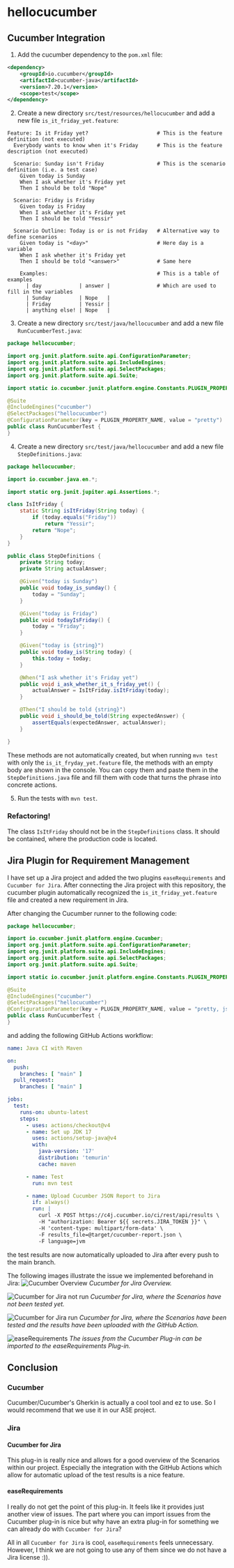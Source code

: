 # hellocucumber

## Cucumber Integration

1) Add the cucumber dependency to the `pom.xml` file:
```xml
<dependency>
    <groupId>io.cucumber</groupId>
    <artifactId>cucumber-java</artifactId>
    <version>7.20.1</version>
    <scope>test</scope>
</dependency>
```

2) Create a new directory `src/test/resources/hellocucumber` and add a new file `is_it_friday_yet.feature`:
```gherkin
Feature: Is it Friday yet?                      # This is the feature definition (not executed)
  Everybody wants to know when it's Friday      # This is the feature description (not executed)

  Scenario: Sunday isn't Friday                 # This is the scenario definition (i.e. a test case)
    Given today is Sunday                      
    When I ask whether it's Friday yet         
    Then I should be told "Nope"               

  Scenario: Friday is Friday
    Given today is Friday
    When I ask whether it's Friday yet
    Then I should be told "Yessir"

  Scenario Outline: Today is or is not Friday   # Alternative way to define scenarios
    Given today is "<day>"                      # Here day is a variable
    When I ask whether it's Friday yet
    Then I should be told "<answer>"            # Same here

    Examples:                                   # This is a table of examples
      | day            | answer |               # Which are used to fill in the variables
      | Sunday         | Nope   |
      | Friday         | Yessir |
      | anything else! | Nope   |
```

3) Create a new directory `src/test/java/hellocucumber` and add a new file `RunCucumberTest.java`:
```java
package hellocucumber;

import org.junit.platform.suite.api.ConfigurationParameter;
import org.junit.platform.suite.api.IncludeEngines;
import org.junit.platform.suite.api.SelectPackages;
import org.junit.platform.suite.api.Suite;

import static io.cucumber.junit.platform.engine.Constants.PLUGIN_PROPERTY_NAME;

@Suite
@IncludeEngines("cucumber")
@SelectPackages("hellocucumber")
@ConfigurationParameter(key = PLUGIN_PROPERTY_NAME, value = "pretty")
public class RunCucumberTest {
}
```

4) Create a new directory `src/test/java/hellocucumber` and add a new file `StepDefinitions.java`:
```java
package hellocucumber;

import io.cucumber.java.en.*;

import static org.junit.jupiter.api.Assertions.*;

class IsItFriday {
    static String isItFriday(String today) {
        if (today.equals("Friday"))
            return "Yessir";
        return "Nope";
    }
}

public class StepDefinitions {
    private String today;
    private String actualAnswer;

    @Given("today is Sunday")
    public void today_is_sunday() {
        today = "Sunday";
    }

    @Given("today is Friday")
    public void todayIsFriday() {
        today = "Friday";
    }

    @Given("today is {string}")
    public void today_is(String today) {
        this.today = today;
    }

    @When("I ask whether it's Friday yet")
    public void i_ask_whether_it_s_friday_yet() {
        actualAnswer = IsItFriday.isItFriday(today);
    }

    @Then("I should be told {string}")
    public void i_should_be_told(String expectedAnswer) {
        assertEquals(expectedAnswer, actualAnswer);
    }

}
```

These methods are not automatically created, but when running ```mvn test``` with only the ```is_it_fryday_yet.feature``` file,
the methods with an empty body are shown in the console. You can copy them and paste them in the ```StepDefinitions.java``` file 
and fill them with code that turns the phrase into concrete actions.

5) Run the tests with ```mvn test```.

### Refactoring!
The class `IsItFriday` should not be in the `StepDefinitions` class. It should be contained, where the production
code is located.

## Jira Plugin for Requirement Management
I have set up a Jira project and added the two plugins `easeRequirements` and `Cucumber for Jira`.
After connecting the Jira project with this repository, the cucumber plugin automatically recognized the
`is_it_friday_yet.feature` file and created a new requirement in Jira.

After changing the Cucumber runner to the following code:
```java
package hellocucumber;

import io.cucumber.junit.platform.engine.Cucumber;
import org.junit.platform.suite.api.ConfigurationParameter;
import org.junit.platform.suite.api.IncludeEngines;
import org.junit.platform.suite.api.SelectPackages;
import org.junit.platform.suite.api.Suite;

import static io.cucumber.junit.platform.engine.Constants.PLUGIN_PROPERTY_NAME;

@Suite
@IncludeEngines("cucumber")
@SelectPackages("hellocucumber")
@ConfigurationParameter(key = PLUGIN_PROPERTY_NAME, value = "pretty, json:target/cucumber-report.json")
public class RunCucumberTest {
}
```
and adding the following GitHub Actions workflow:
```yaml
name: Java CI with Maven

on:
  push:
    branches: [ "main" ]
  pull_request:
    branches: [ "main" ]

jobs:
  test:
    runs-on: ubuntu-latest
    steps:
      - uses: actions/checkout@v4
      - name: Set up JDK 17
        uses: actions/setup-java@v4
        with:
          java-version: '17'
          distribution: 'temurin'
          cache: maven

      - name: Test
        run: mvn test

      - name: Upload Cucumber JSON Report to Jira
        if: always()
        run: |
          curl -X POST https://c4j.cucumber.io/ci/rest/api/results \
          -H "authorization: Bearer ${{ secrets.JIRA_TOKEN }}" \
          -H 'content-type: multipart/form-data' \
          -F results_file=@target/cucumber-report.json \
          -F language=jvm
```
the test results are now automatically uploaded to Jira after every push to the main branch.

The following images illustrate the issue we implemented beforehand in Jira:
![Cucumber Overview](pics/Cucumber_overview.PNG)
*Cucumber for Jira Overview.*

![Cucumber for Jira not run](pics/Cucumber_not_run.PNG)
*Cucumber for Jira, where the Scenarios have not been tested yet.*

![Cucumber for Jira run](pics/Cucumber_run.PNG)
*Cucumber for Jira, where the Scenarios have been tested and the results have been uploaded with the GitHub Action.*

![easeRequirements](pics/easeRequirements.PNG)
*The issues from the Cucumber Plug-in can be imported to the easeRequirements Plug-in.*


## Conclusion
### Cucumber
Cucumber/Cucumber's Gherkin is actually a cool tool and ez to use. So I would recommend that we use it in our ASE project.

### Jira
#### Cucumber for Jira
This plug-in is really nice and allows for a good overview of the Scenarios within our project. Especially the integration with the GitHub Actions which allow for
automatic upload of the test results is a nice feature.

#### easeRequirements
I really do not get the point of this plug-in. It feels like it provides just another view of issues. The part where you can import issues from the Cucumber plug-in is nice
but why have an extra plug-in for something we can already do with ``Cucumber for Jira``?

All in all ``Cucumber for Jira`` is cool, `easeRequirements` feels unnecessary. However, I think we are not going to use any of them since we do not have a Jira license :)).

